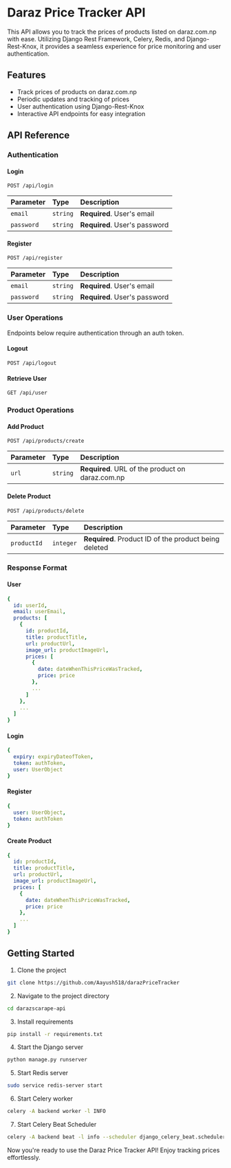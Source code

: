 # Daraz Price Tracker API

This API allows you to track the prices of products listed on daraz.com.np with ease. Utilizing Django Rest Framework, Celery, Redis, and Django-Rest-Knox, it provides a seamless experience for price monitoring and user authentication.

## Features

- Track prices of products on daraz.com.np
- Periodic updates and tracking of prices
- User authentication using Django-Rest-Knox
- Interactive API endpoints for easy integration

## API Reference

### Authentication

#### Login

```http
POST /api/login
```

| Parameter | Type     | Description                |
| :-------- | :------- | :------------------------- |
| `email`   | `string` | **Required**. User's email|
| `password`| `string` | **Required**. User's password |

#### Register

```http
POST /api/register
```

| Parameter | Type     | Description                |
| :-------- | :------- | :------------------------- |
| `email`   | `string` | **Required**. User's email|
| `password`| `string` | **Required**. User's password |

### User Operations

Endpoints below require authentication through an auth token.

#### Logout

```http
POST /api/logout
```

#### Retrieve User

```http
GET /api/user
```

### Product Operations

#### Add Product

```http
POST /api/products/create
```

| Parameter | Type     | Description                |
| :-------- | :------- | :------------------------- |
| `url`     | `string` | **Required**. URL of the product on daraz.com.np|

#### Delete Product

```http
POST /api/products/delete 
```

| Parameter | Type     | Description                |
| :-------- | :------- | :------------------------- |
| `productId`| `integer`| **Required**. Product ID of the product being deleted|

### Response Format

#### User

```yaml
{
  id: userId,
  email: userEmail,
  products: [
    {
      id: productId,
      title: productTitle,
      url: productUrl,
      image_url: productImageUrl,
      prices: [
        {
          date: dateWhenThisPriceWasTracked,
          price: price
        },
        ...
      ]
    },
    ...
  ]
}
```

#### Login

```yaml
{
  expiry: expiryDateofToken,
  token: authToken,
  user: UserObject
}
```

#### Register

```yaml
{
  user: UserObject,
  token: authToken
}
```

#### Create Product

```yaml
{
  id: productId,
  title: productTitle,
  url: productUrl,
  image_url: productImageUrl,
  prices: [
    {
      date: dateWhenThisPriceWasTracked,
      price: price
    },
    ...
  ]
}
```

## Getting Started

1. Clone the project

```bash
git clone https://github.com/Aayush518/darazPriceTracker
```

2. Navigate to the project directory

```bash
cd darazscarape-api
```

3. Install requirements

```bash
pip install -r requirements.txt
```

4. Start the Django server

```bash
python manage.py runserver
```

5. Start Redis server

```bash
sudo service redis-server start
```

6. Start Celery worker

```bash
celery -A backend worker -l INFO
```

7. Start Celery Beat Scheduler

```bash
celery -A backend beat -l info --scheduler django_celery_beat.schedulers:DatabaseScheduler
```

Now you're ready to use the Daraz Price Tracker API! Enjoy tracking prices effortlessly.
